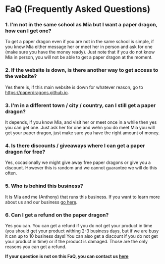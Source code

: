 # FaQ (Frequently Asked Questions)

### 1. I'm not in the same school as Mia but I want a paper dragon, how can I get one?

To get a paper dragon even if you are not in the same school is simple, if you know Mia either message her or meet her in person and ask for one (make sure you have the money ready). Just note that if you do not know Mia in person, you will not be able to get a paper dragon at the moment. 

### 2. If the website is down, is there another way to get access to the website?

Yes there is, if this main website is down for whatever reason, go to https://paperdragons.github.io.

### 3. I'm in a different town / city / country, can I still get a paper dragon?

It depends, if you know Mia, and visit her or meet once in a while then yes you can get one. Just ask her for one and wehn you do meet Mia you will get your paper dragon, just make sure you have the right amount of money.

### 4. Is there discounts / giveaways where I can get a paper dragon for free?

Yes, occasionally we might give away free paper dragons or give you a discount. However this is random and we cannot guarantee we will do this often.

### 5. Who is behind this business?

It is Mia and me (Anthony) that runs this business. If you want to learn more about us and our business [go here](https://paperdragons.pages.dev/about/).

### 6. Can I get a refund on the paper dragon?

Yes you can. You can get a refund if you do not get your product in time (you should get your product withing 2-3 business days, but if we are busy it can up to 10 business days! You can also get a discount if you do not get your product in time) or if the product is damaged. Those are the only reasons you can get a refund.

**If your question is not on this FaQ, you can contact us [here](https://paperdragons.pages.dev/contact-us/)**